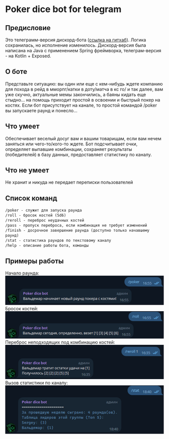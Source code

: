 # Poker dice bot for telegram

## Предисловие

Это телеграмм-версия дискорд-бота ([ссылка на гитхаб](https://github.com/ath31st/poker_dice_bot)).
Логика сохранилась, но исполнение изменилось. Дискорд-версия была написана на Java с применением
Spring фреймворка, телеграм-версия - на Kotlin + Exposed.

## О боте

Представьте ситуацию: вы один или еще с кем-нибудь ждете компанию для похода в рейд в мморпг/катки в
доту/матча в кс го/
и так далее, вам уже скучно, актуальные мемы закончились, а баяны кидать еще стыдно... на помощь
приходит простой в освоении
и быстрый покер на костях. Если бот присутствует на канале, то простой командой /poker вы запускаете
раунд и понесло...

## Что умеет

Обеспечивает веселый досуг вам и вашим товарищам, если вам нечем заняться или чего-то/кого-то ждете.
Бот подсчитывает очки, определяет выпавшие комбинации, сохраняет результаты (победителей) в базу
данных, предоставляет статистику по каналу.

## Что не умеет

Не хранит и никуда не передает переписки пользователей

## Список команд

    /poker - служит для запуска раунда
    /roll - бросок костей (5d6)
    /reroll - переброс неудачных костей
    /pass - пропуск переброса, если комбинация не требует изменений
    /finish - досрочное завершение раунда (доступно только начавшему раунд)
    /stat - статистика раундов по текстовому каналу
    /help - описание работы бота, команды

## Примеры работы

Начало раунда:</br>
![image info](images/poker.jpg)</br>
Бросок костей:</br>
![image info](images/roll.jpg)</br>
Переброс неподходящих под комбинацию костей:</br>
![image info](images/reroll.jpg)</br>
Вызов статистики по каналу:</br>
![image info](images/stat.jpg)</br>